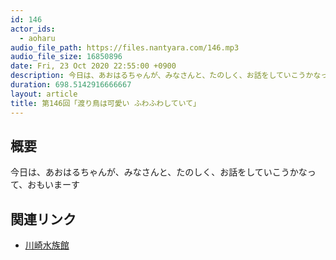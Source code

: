```yaml
---
id: 146
actor_ids:
  - aoharu
audio_file_path: https://files.nantyara.com/146.mp3
audio_file_size: 16850896
date: Fri, 23 Oct 2020 22:55:00 +0900
description: 今日は、あおはるちゃんが、みなさんと、たのしく、お話をしていこうかなって、おもいまーす
duration: 698.5142916666667
layout: article
title: 第146回「渡り鳥は可愛い ふわふわしていて」
---
```

## 概要

今日は、あおはるちゃんが、みなさんと、たのしく、お話をしていこうかなって、おもいまーす

## 関連リンク

* [川崎水族館](https://kawa-sui.com/)

